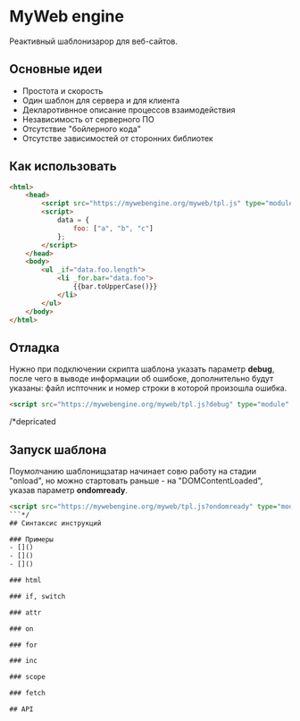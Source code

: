 # MyWeb engine
Реактивный шаблонизарор для веб-сайтов.

## Основные идеи
- Простота и скорость
- Один шаблон для сервера и для клиента
- Декларотивнное описание процессов взаимодействия
- Независимость от серверного ПО
- Отсутствие "бойлерного кода"
- Отсутстве зависимостей от сторонних библиотек

## Как использовать
```html
<html>
	<head>
		<script src="https://mywebengine.org/myweb/tpl.js" type="module" async="async"></script>
		<script>
			data = {
				foo: ["a", "b", "c"]
			};
		</script>
	</head>
	<body>
		<ul _if="data.foo.length">
			<li _for.bar="data.foo">
				{{bar.toUpperCase()}}
			</li>
		</ul>
	</body>
</html>
```

## Отладка
Нужно при подключении скрипта шаблона указать параметр **debug**, 
после чего в выводе информации об ошибоке, дополнительно 
будут указаны: файл испточник и номер строки в которой произошла ошибка.
```html
<script src="https://mywebengine.org/myweb/tpl.js?debug" type="module" async="async"></script>
```
/*depricated
## Запуск шаблона 
Поумолчанию шаблонищзатар начинает совю работу на стадии "onload", 
но можно стартовать раньше - на "DOMContentLoaded", указав параметр **ondomready**.
```html
<script src="https://mywebengine.org/myweb/tpl.js?ondomready" type="module" async="async"></script>
```*/
## Синтаксис инструкций

### Примеры
- []()
- []()
- []()

### html

### if, switch

### attr

### on

### for

### inc

### scope

### fetch

## API
